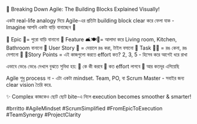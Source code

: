 🧱 Breaking Down Agile: The Building Blocks Explained Visually! 

একটা real-life analogy দিয়ে Agile-এর প্রতিটা building block clear করে ফেলা যাক - Imagine আপনি একটা বাড়ি বানাচ্ছেন 🏡

🔹 Epic 🏡= পুরো বাড়ি বানানো
🔹 Feature 🛋️🍽️🚿= আলাদা করে Living room, Kitchen, Bathroom বানানো
🔹 User Story 🎨 = দেয়ালে রঙ করা, টাইল বসানো
🔹 Task 🛒🧪 = রঙ কেনা, রঙ মেশানো
🔹 🔢Story Points = এই কাজগুলো করতে effort কত? 2, 3, 5 - হিসেব করে আগেই ধরে রাখা

এভাবে ভেঙে ভেঙে দেখলে বুঝতে সুবিধা হয়:
📌 কে কী করবে
📌 কত effort লাগবে
📌 আর কতদূর এগিয়েছি

Agile শুধু process না - এটা একটা mindset.
Team, PO, বা Scrum Master - সবাইর জন্য clear vision তৈরি করে.

✨ Complex কাজকেও ছোট ছোট bite-এ নিলে execution becomes smoother & smarter!

#brritto #AgileMindset #ScrumSimplified #FromEpicToExecution #TeamSynergy #ProjectClarity
